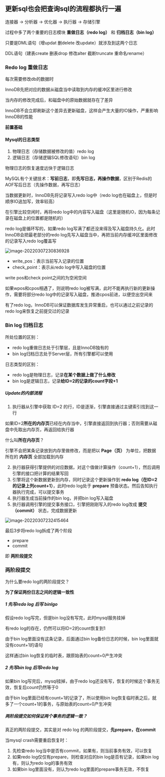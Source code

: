 ## 更新sql也会把查询sql的流程都执行一遍

连接器 -> 分析器 -> 优化器 -> 执行器 -> 存储引擎

过程中多了两个重要的日志模块 **重做日志（redo log）** 和 **归档日志（bin log）**

只要是DML语句（增updat 删delete 改update）就涉及到这两个日志

DDL语句（建表create 删表drop 修改alter 截断truncate 重命名rename）





### Redo log 重做日志

每次需要修改db的数据时

InnoDB先把对应的数据从磁盘当中读取到内存的缓冲区里进行修改

当内存的修改完成后，和磁盘中的原始数据就存在了差异

InnoDB不会立即刷新这个差异去更新磁盘，这样会产生大量的IO操作，严重影响InnoDB的性能 



**前置基础**

#### Mysql的日志类型

1. 物理日志（存储数据被修改的值）redo log
2. 逻辑日志（存储逻辑SQL修改语句）bin log

物理日志的恢复速度远快于逻辑日志

MySQL有个关键技术：**写前日志**，即**先写日志，再操作数据**，区别于Redis的AOF写后日志（先操作数据，再写日志）

当数据更新时，InnoDB先将记录写入redo log中（redo log也在磁盘上，但是时顺序IO追加写，效率较高）

在引擎比较空闲时，再将redo log中的内容写入磁盘（这里是随机IO，因为每条记录在磁盘上的位置都是随机的）



redo log是循环写的，如果redo log写满了都还没来得及写入磁盘持久化。此时InnoDB会把最老部分的redo log先写入磁盘当中，再把当前内存缓冲区里面修改的记录写入redo log覆盖写

![image-20220307230836928](D:\learning-note\middleware\src\main\java\mysql\极客时间\pic\image-20220307230836928.png)

* write_pos：表示当前写入记录的位置
* check_point：表示从redo log中写入磁盘的位置

write pos和check point之间的为空闲空间

如果wpos和cpos相遇了，则说明redo log被写满，此时不能再执行新的更新操作，需要将部分redo log中的记录写入磁盘，推进cpos前进，以便空出空间来

有了redo log，InnoDB可以保证数据库发生异常重启，也可以通过之前记录的redo log来恢复之前提交过的记录



### Bin log 归档日志

所处位置的区别：

* redo log重做日志处于引擎层，且是InnoDB独有的
* bin log归档日志处于Server层，所有引擎都可以使用

日志类型的区别：

* redo log是物理日志，记录**在某个数据上做了什么修改**
* bin log是逻辑日志，记录**给ID=2的记录的count字段+1**



##### Update的内部流程

1. 执行器从引擎中获取 ID=2 的行，ID是逐渐，引擎直接通过主键索引找到这一行

如果ID=2**所在的内存页**已经在内存当中，引擎直接返回到执行器；否则需要从磁盘中先取出内存页，再返回给执行器

什么叫**所在内存页**？

引擎不会把某条记录放到内存里做修改，而是把以 **Page（页）** 为单位，把数据所在的 **内存页** 全部加载到内存

2. 执行器获得引擎提供的对应数据，对这个值做计算操作（count+1），然后调用引擎的接口把计算的结果写回
3. 引擎将这个新数据更新到内存，同时记录这个更新操作到 **redo log（在ID=2的记录上列count+1）**，此时redo log处于 **prepare** 预备状态。然后告知执行器执行完成，可以提交事务
4. 执行器生成当前操作的bin log，并把bin log写入磁盘
5. 执行器调用引擎的提交事务接口，引擎把刚刚写入的redo log改成 **提交（commit）** 状态，完成数据更新

![image-20220307232415464](D:\learning-note\middleware\src\main\java\mysql\极客时间\pic\image-20220307232415464.png)

最后3步将redo log拆成了两个阶段

* prepare
* commit

即 **两阶段提交**



### 两阶段提交

为什么要redo log的两阶段提交？

**为了保证两份日志之间的逻辑一致性**

##### 1 先写redo log 后写 binlgo

假设redo log写完，但是bin log没有写完，此时mysql服务挂掉

有redo log的存在，仍然可以将ID=2的count恢复到1

由于bin log里面没有这条记录，后面通过bin log备份日志的时候，bin log里面就没有count+1的语句

这样通过bin log恢复的临时表，跟原始表的count=0产生冲突

##### 2 先写bin log 后写redo log

如果bin log写完后，mysql挂掉，由于redo log还没有写，恢复的时候这个事务无效，恢复后count仍然等于0

由于bin log里面已经有count+1的记录了，所以使用bin log恢复临时表之后，就多了一个count+1的事务，与原始表的count=0产生冲突



##### 两阶段提交如何保证两个事务的逻辑一致？

真正的两阶段提交，其实是对 redo log 的两阶段提交，**先prepare，在commit**

当mysql crash需要重启恢复时：

1. 先检查redo log当中是否有commit，如果有，则当前事务有效，可以恢复
2. 如果redo log仅仅有prepare，则检查对应的bin log是否有记录，如果bin log有，则认为redo log的事务有效
3. 如果bin log里面没有，则认为redo log里面的prepare事务无效，不恢复













